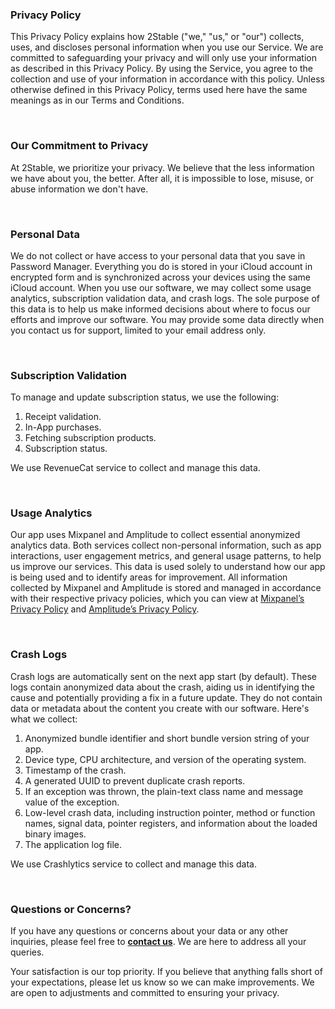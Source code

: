 ### Privacy Policy
This Privacy Policy explains how 2Stable ("we," "us," or "our") collects, uses, and discloses personal information when you use our Service. We are committed to safeguarding your privacy and will only use your information as described in this Privacy Policy. By using the Service, you agree to the collection and use of your information in accordance with this policy. Unless otherwise defined in this Privacy Policy, terms used here have the same meanings as in our Terms and Conditions.

<br>

### Our Commitment to Privacy
At 2Stable, we prioritize your privacy. We believe that the less information we have about you, the better. After all, it is impossible to lose, misuse, or abuse information we don't have.

<br>

### Personal Data
We do not collect or have access to your personal data that you save in Password Manager. Everything you do is stored in your iCloud account in encrypted form and is synchronized across your devices using the same iCloud account. When you use our software, we may collect some usage analytics, subscription validation data, and crash logs. The sole purpose of this data is to help us make informed decisions about where to focus our efforts and improve our software. You may provide some data directly when you contact us for support, limited to your email address only.

<br>

### Subscription Validation
To manage and update subscription status, we use the following:

1. Receipt validation.
2. In-App purchases.
3. Fetching subscription products.
4. Subscription status.

We use RevenueCat service to collect and manage this data.

<br>

### Usage Analytics
Our app uses Mixpanel and Amplitude to collect essential anonymized analytics data. Both services collect non-personal information, such as app interactions, user engagement metrics, and general usage patterns, to help us improve our services. This data is used solely to understand how our app is being used and to identify areas for improvement. All information collected by Mixpanel and Amplitude is stored and managed in accordance with their respective privacy policies, which you can view at [Mixpanel’s Privacy Policy](https://mixpanel.com/legal/privacy-policy/) and [Amplitude’s Privacy Policy](https://amplitude.com/privacy).

<br>

### Crash Logs
Crash logs are automatically sent on the next app start (by default). These logs contain anonymized data about the crash, aiding us in identifying the cause and potentially providing a fix in a future update. They do not contain data or metadata about the content you create with our software. Here's what we collect:

1. Anonymized bundle identifier and short bundle version string of your app.
2. Device type, CPU architecture, and version of the operating system.
3. Timestamp of the crash.
4. A generated UUID to prevent duplicate crash reports.
5. If an exception was thrown, the plain-text class name and message value of the exception.
6. Low-level crash data, including instruction pointer, method or function names, signal data, pointer registers, and information about the loaded binary images.
7. The application log file.

We use Crashlytics service to collect and manage this data.

<br>

### Questions or Concerns?
If you have any questions or concerns about your data or any other inquiries, please feel free to [**contact us**](passwords://contact?subject=Privacy). We are here to address all your queries.

Your satisfaction is our top priority. If you believe that anything falls short of your expectations, please let us know so we can make improvements. We are open to adjustments and committed to ensuring your privacy.
